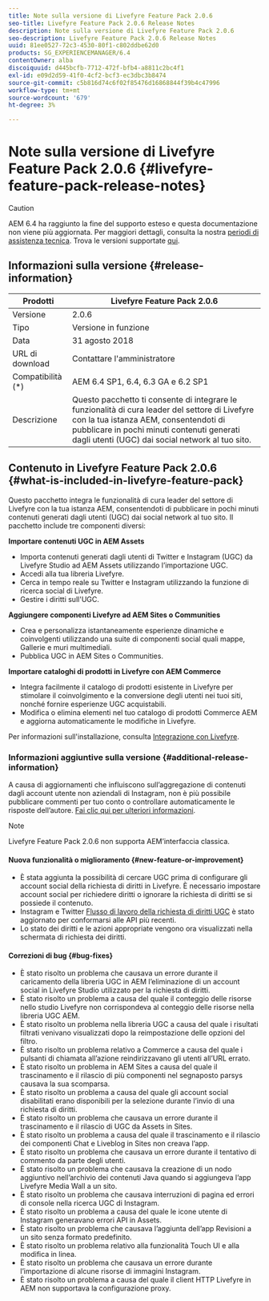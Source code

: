 ```yaml
---
title: Note sulla versione di Livefyre Feature Pack 2.0.6
seo-title: Livefyre Feature Pack 2.0.6 Release Notes
description: Note sulla versione di Livefyre Feature Pack 2.0.6
seo-description: Livefyre Feature Pack 2.0.6 Release Notes
uuid: 81ee0527-72c3-4530-80f1-c802ddbe62d0
products: SG_EXPERIENCEMANAGER/6.4
contentOwner: alba
discoiquuid: d445bcfb-7712-472f-bfb4-a8811c2bc4f1
exl-id: e09d2d59-41f0-4cf2-bcf3-ec3dbc3b8474
source-git-commit: c5b816d74c6f02f85476d16868844f39b4c47996
workflow-type: tm+mt
source-wordcount: '679'
ht-degree: 3%

---
```


# Note sulla versione di Livefyre Feature Pack 2.0.6 {#livefyre-feature-pack-release-notes}

>[!CAUTION]
>
>AEM 6.4 ha raggiunto la fine del supporto esteso e questa documentazione non viene più aggiornata. Per maggiori dettagli, consulta la nostra [periodi di assistenza tecnica](https://helpx.adobe.com/it/support/programs/eol-matrix.html). Trova le versioni supportate [qui](https://experienceleague.adobe.com/docs/).

## Informazioni sulla versione {#release-information}

| Prodotti | Livefyre Feature Pack 2.0.6 |
|--- |--- |
| Versione | 2.0.6 |
| Tipo | Versione in funzione |
| Data | 31 agosto 2018 |
| URL di download | Contattare l&#39;amministratore |
| Compatibilità (*) | AEM 6.4 SP1, 6.4, 6.3 GA e 6.2 SP1 |
| Descrizione | Questo pacchetto ti consente di integrare le funzionalità di cura leader del settore di Livefyre con la tua istanza AEM, consentendoti di pubblicare in pochi minuti contenuti generati dagli utenti (UGC) dai social network al tuo sito. |

## Contenuto in Livefyre Feature Pack 2.0.6 {#what-is-included-in-livefyre-feature-pack}

Questo pacchetto integra le funzionalità di cura leader del settore di Livefyre con la tua istanza AEM, consentendoti di pubblicare in pochi minuti contenuti generati dagli utenti (UGC) dai social network al tuo sito. Il pacchetto include tre componenti diversi:

**Importare contenuti UGC in AEM Assets**

* Importa contenuti generati dagli utenti di Twitter e Instagram (UGC) da Livefyre Studio ad AEM Assets utilizzando l’importazione UGC.
* Accedi alla tua libreria Livefyre.
* Cerca in tempo reale su Twitter e Instagram utilizzando la funzione di ricerca social di Livefyre.
* Gestire i diritti sull&#39;UGC.

**Aggiungere componenti Livefyre ad AEM Sites o Communities**

* Crea e personalizza istantaneamente esperienze dinamiche e coinvolgenti utilizzando una suite di componenti social quali mappe, Gallerie e muri multimediali.
* Pubblica UGC in AEM Sites o Communities.

**Importare cataloghi di prodotti in Livefyre con AEM Commerce**

* Integra facilmente il catalogo di prodotti esistente in Livefyre per stimolare il coinvolgimento e la conversione degli utenti nei tuoi siti, nonché fornire esperienze UGC acquistabili.
* Modifica o elimina elementi nel tuo catalogo di prodotti Commerce AEM e aggiorna automaticamente le modifiche in Livefyre.

Per informazioni sull&#39;installazione, consulta [Integrazione con Livefyre](https://experienceleague.adobe.com/docs/experience-manager-64/administering/integration/livefyre.html).

### Informazioni aggiuntive sulla versione {#additional-release-information}

A causa di aggiornamenti che influiscono sull’aggregazione di contenuti dagli account utente non aziendali di Instagram, non è più possibile pubblicare commenti per tuo conto o controllare automaticamente le risposte dell’autore. [Fai clic qui per ulteriori informazioni](https://developers.facebook.com/blog/post/2018/04/04/facebook-api-platform-product-changes/).

>[!NOTE]
>
>Livefyre Feature Pack 2.0.6 non supporta AEM’interfaccia classica.

#### Nuova funzionalità o miglioramento {#new-feature-or-improvement}

* È stata aggiunta la possibilità di cercare UGC prima di configurare gli account social della richiesta di diritti in Livefyre. È necessario impostare account social per richiedere diritti o ignorare la richiesta di diritti se si possiede il contenuto.
* Instagram e Twitter [Flusso di lavoro della richiesta di diritti UGC](https://experienceleague.adobe.com/docs/experience-manager-64/administering/integration/livefyre.html) è stato aggiornato per conformarsi alle API più recenti.
* Lo stato dei diritti e le azioni appropriate vengono ora visualizzati nella schermata di richiesta dei diritti.

#### Correzioni di bug {#bug-fixes}

* È stato risolto un problema che causava un errore durante il caricamento della libreria UGC in AEM l’eliminazione di un account social in Livefyre Studio utilizzato per la richiesta di diritti.
* È stato risolto un problema a causa del quale il conteggio delle risorse nello studio Livefyre non corrispondeva al conteggio delle risorse nella libreria UGC AEM.
* È stato risolto un problema nella libreria UGC a causa del quale i risultati filtrati venivano visualizzati dopo la reimpostazione delle opzioni del filtro.
* È stato risolto un problema relativo a Commerce a causa del quale i pulsanti di chiamata all’azione reindirizzavano gli utenti all’URL errato.
* È stato risolto un problema in AEM Sites a causa del quale il trascinamento e il rilascio di più componenti nel segnaposto parsys causava la sua scomparsa.
* È stato risolto un problema a causa del quale gli account social disabilitati erano disponibili per la selezione durante l’invio di una richiesta di diritti.
* È stato risolto un problema che causava un errore durante il trascinamento e il rilascio di UGC da Assets in Sites.
* È stato risolto un problema a causa del quale il trascinamento e il rilascio dei componenti Chat e Liveblog in Sites non creava l’app.
* È stato risolto un problema che causava un errore durante il tentativo di commento da parte degli utenti.
* È stato risolto un problema che causava la creazione di un nodo aggiuntivo nell’archivio dei contenuti Java quando si aggiungeva l’app Livefyre Media Wall a un sito.
* È stato risolto un problema che causava interruzioni di pagina ed errori di console nella ricerca UGC di Instagram.
* È stato risolto un problema a causa del quale le icone utente di Instagram generavano errori API in Assets.
* È stato risolto un problema che causava l’aggiunta dell’app Revisioni a un sito senza formato predefinito.
* È stato risolto un problema relativo alla funzionalità Touch UI e alla modifica in linea.
* È stato risolto un problema che causava un errore durante l’importazione di alcune risorse di immagini Instagram.
* È stato risolto un problema a causa del quale il client HTTP Livefyre in AEM non supportava la configurazione proxy.

